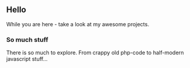 ## Hello

While you are here - take a look at my awesome projects.

### So much stuff

There is so much to explore. From crappy old php-code to half-modern javascript stuff...
